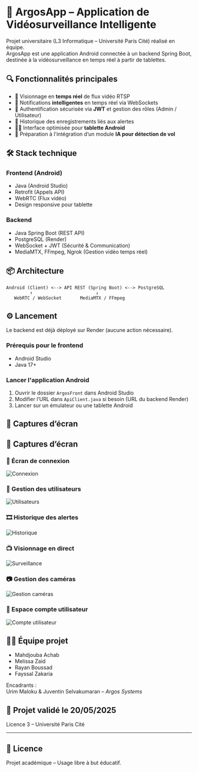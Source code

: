 # 📱 ArgosApp – Application de Vidéosurveillance Intelligente

Projet universitaire (L3 Informatique – Université Paris Cité) réalisé en équipe.  
ArgosApp est une application Android connectée à un backend Spring Boot, destinée à la vidéosurveillance en temps réel à partir de tablettes.

## 🔍 Fonctionnalités principales

- 🎥 Visionnage en **temps réel** de flux vidéo RTSP
- 🔔 Notifications **intelligentes** en temps réel via WebSockets
- 🔐 Authentification sécurisée via **JWT** et gestion des rôles (Admin / Utilisateur)
- 📁 Historique des enregistrements liés aux alertes
- 🧑‍💻 Interface optimisée pour **tablette Android**
- 🧠 Préparation à l'intégration d’un module **IA pour détection de vol**

## 🛠️ Stack technique

### Frontend (Android)
- Java (Android Studio)
- Retrofit (Appels API)
- WebRTC (Flux vidéo)
- Design responsive pour tablette

### Backend
- Java Spring Boot (REST API)
- PostgreSQL (Render)
- WebSocket + JWT (Sécurité & Communication)
- MediaMTX, FFmpeg, Ngrok (Gestion vidéo temps réel)

## 📦 Architecture

```
Android (Client) <--> API REST (Spring Boot) <--> PostgreSQL
         ↑                        ↓
   WebRTC / WebSocket       MediaMTX / FFmpeg
```

## ⚙️ Lancement

Le backend est déjà déployé sur Render (aucune action nécessaire).

### Prérequis pour le frontend
- Android Studio
- Java 17+

### Lancer l'application Android
1. Ouvrir le dossier `ArgosFront` dans Android Studio
2. Modifier l’URL dans `ApiClient.java` si besoin (URL du backend Render)
3. Lancer sur un émulateur ou une tablette Android

## 📸 Captures d’écran
## 📸 Captures d’écran

### 🔐 Écran de connexion
![Connexion](./Connection.PNG)

### 👥 Gestion des utilisateurs
![Utilisateurs](./Gestion_utilisateurs.PNG)

### 🎞️ Historique des alertes
![Historique](./Historique_Alerte.PNG)

### 📺 Visionnage en direct
![Surveillance](./Video_Surv.PNG)

### 📷 Gestion des caméras
![Gestion caméras](./Gest_cam.PNG)

### 👤 Espace compte utilisateur
![Compte utilisateur](./Gestion_compte.PNG)



## 👨‍💻 Équipe projet

- Mahdjouba Achab
- Melissa Zaid
- Rayan Boussad
- Fayssal Zakaria

Encadrants :  
Urim Maloku & Juventin Selvakumaran – *Argos Systems*

## 📅 Projet validé le 20/05/2025  
Licence 3 – Université Paris Cité

---

## 📜 Licence

Projet académique – Usage libre à but éducatif.
